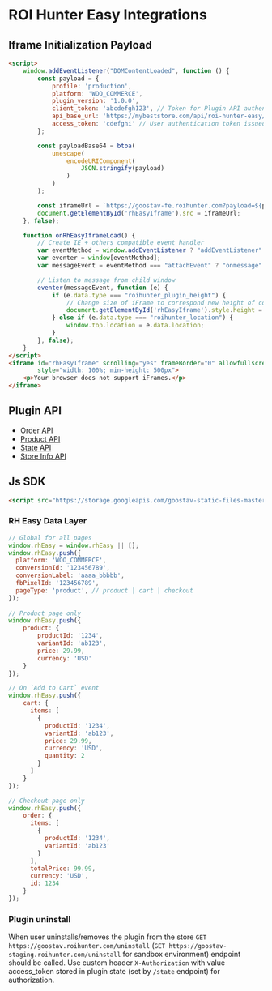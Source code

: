 # ROI Hunter Easy Integrations

## Iframe Initialization Payload

```html
<script>
    window.addEventListener("DOMContentLoaded", function () {
        const payload = {
            profile: 'production',
            platform: 'WOO_COMMERCE',
            plugin_version: '1.0.0',
            client_token: 'abcdefgh123', // Token for Plugin API authentication
            api_base_url: 'https://mybeststore.com/api/roi-hunter-easy/v3/',
            access_token: 'cdefghi' // User authentication token issued by RH Easy, has empty value during the first start
        };

        const payloadBase64 = btoa(
            unescape(
                encodeURIComponent(
                    JSON.stringify(payload)
                )
            )
        );

        const iframeUrl = `https://goostav-fe.roihunter.com?payload=${payloadBase64}`;
        document.getElementById('rhEasyIframe').src = iframeUrl;
    }, false);

    function onRhEasyIframeLoad() {
        // Create IE + others compatible event handler
        var eventMethod = window.addEventListener ? "addEventListener" : "attachEvent";
        var eventer = window[eventMethod];
        var messageEvent = eventMethod === "attachEvent" ? "onmessage" : "message";

        // Listen to message from child window
        eventer(messageEvent, function (e) {
            if (e.data.type === "roihunter_plugin_height") {
                // Change size of iFrame to correspond new height of content
                document.getElementById('rhEasyIframe').style.height = e.data.height + 'px';
            } else if (e.data.type === "roihunter_location") {
                window.top.location = e.data.location;
            }
        }, false);
    }
</script>
<iframe id="rhEasyIframe" scrolling="yes" frameBorder="0" allowfullscreen="true" align="center" onload="onRhEasyIframeLoad()"
        style="width: 100%; min-height: 500px">
    <p>Your browser does not support iFrames.</p>
</iframe>
```

## Plugin API

- [Order API](OrderApi.md)
- [Product API](ProductApi.md)
- [State API](StateApi.md)
- [Store Info API](StoreInfoApi.md)

## Js SDK
```html
<script src="https://storage.googleapis.com/goostav-static-files-master/{platform}-tracking.js" defer></script>
```

### RH Easy Data Layer
```js
// Global for all pages
window.rhEasy = window.rhEasy || [];
window.rhEasy.push({
  platform: 'WOO_COMMERCE',
  conversionId: '123456789',
  conversionLabel: 'aaaa_bbbbb',
  fbPixelId: '123456789',
  pageType: 'product', // product | cart | checkout
});
    
// Product page only
window.rhEasy.push({
    product: {
        productId: '1234',
        variantId: 'ab123',
        price: 29.99,
        currency: 'USD'
    }
});

// On `Add to Cart` event
window.rhEasy.push({
    cart: {
      items: [
        {
          productId: '1234',
          variantId: 'ab123',
          price: 29.99,
          currency: 'USD',
          quantity: 2
        }
      ]
    }
});

// Checkout page only
window.rhEasy.push({
    order: {
      items: [
        {
          productId: '1234',
          variantId: 'ab123'     
        }
      ],
      totalPrice: 99.99,
      currency: 'USD',
      id: 1234
    }
});
```

### Plugin uninstall
When user uninstalls/removes the plugin from the store
`GET https://goostav.roihunter.com/uninstall` (`GET https://goostav-staging.roihunter.com/uninstall` for sandbox environment)
endpoint should be called.
Use custom header `X-Authorization` with value access_token stored in plugin state (set by `/state` endpoint) for authorization.
